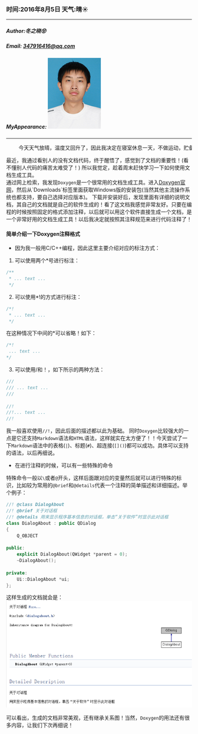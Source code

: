 ### 时间:2016年8月5日 天气:晴:sunny:
-----
#####   Author:冬之晓:dizzy_face:
#####   Email: 347916416@qq.com
#####   MyAppearance: ![MyAppearance](../MyPicture.JPG "我的头像")
----------

<pre>
    今天天气放晴，温度又回升了，因此我决定在寝室休息一天，不做运动，贮备能量……
</pre>

最近，我通过看别人的没有文档代码，终于醒悟了，感觉到了文档的重要性！(看不懂别人代码的痛苦太难受了！) 所以我觉定，趁着周末赶快学习一下如何使用文档生成工具。  
通过网上检索，我发现`Doxygen`是一个很常用的文档生成工具。进入[Doxygen官网](http://www.stack.nl/~dimitri/doxygen/ "Doxygen官网:http://www.stack.nl/~dimitri/doxygen/")，然后从`Downloads`标签里面获取Windows版的安装包(当然其他主流操作系统也都支持，要自己选择对应版本)。  
下载并安装好后，发现里面有详细的说明文档，其自己的文档就是自己的软件生成的！看了这文档我感觉非常友好。只要在编程的时候按照固定的格式添加注释，以后就可以用这个软件直接生成一个文档，是一个非常好用的文档生成工具！以后我决定就按照其注释规范来进行代码注释了！

#### 简单介绍一下Doxygen注释格式

- 因为我一般用C/C\+\+编程，因此这里主要介绍对应的标注方式：

1. 可以使用两个\*号进行标注：

```C++
/**
 * ... text ...
 */
```

2. 可以使用\*!的方式进行标注：

```C++
/*!
 * ... text ...
 */
```

在这种情况下中间的\*可以省略！如下：  

```C++
/*!
 ... text ...
*/
```

3. 可以使用\/和！，如下所示的两种方法：

```C++
///
/// ... text ...
///

//!
//!... text ...
//!
```

我一般喜欢使用`//!`，因此后面的描述都以此为基础。
同时`Doxygen`比较强大的一点是它还支持`Markdown`语法和`HTML`语法，这样就实在太方便了！！今天尝试了一下`Markdown`语法中的表格(`|`)、标题(`#`)、超连接(`[]()`)都可以成功。具体可以支持的语法，以后再细说。

- 在进行注释的时候，可以有一些特殊的命令

特殊命令一般以`\`或者`@`开头，这样后面跟对应的变量然后就可以进行特殊的标识，比如较为常用的`@brief`和`@details`代表一个注释的简单描述和详细描述。举个例子：

```C++
//! @class DialogAbout
//! @brief 关于对话框
//! @details 用来显示程序基本信息的对话框，单击“关于软件”时显示此对话框
class DialogAbout : public QDialog
{
    Q_OBJECT

public:
    explicit DialogAbout(QWidget *parent = 0);
    ~DialogAbout();

private:
    Ui::DialogAbout *ui;
};
```

这样生成的文档就会是：  
![文档图片](./diaryPic/baoutDoxygen.png "文档图片")

可以看出，生成的文档非常美观，还有继承关系图！当然，`Doxygen`的用法还有很多内容，让我们下次再细说！